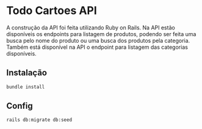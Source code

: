 # Todo Cartoes API

A construção da API foi feita utilizando Ruby on Rails.
Na API estão disponíveis os endpoints para listagem de produtos, podendo ser feita uma busca pelo nome do produto ou uma busca dos produtos pela categoria.
Também está disponível na API o endpoint para listagem das categorias disponíveis.

## Instalação

```bash
bundle install
```

## Config

```bash
rails db:migrate db:seed
```

